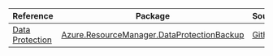 | Reference | Package | Source |
|---|---|---|
|[Data Protection](resourcemanager.dataprotectionbackup-readme.md)|[Azure.ResourceManager.DataProtectionBackup](https://www.nuget.org/packages/Azure.ResourceManager.DataProtectionBackup)|[Github](https://github.com/Azure/azure-sdk-for-net/blob/main/sdk/dataprotection/Azure.ResourceManager.DataProtectionBackup)|
